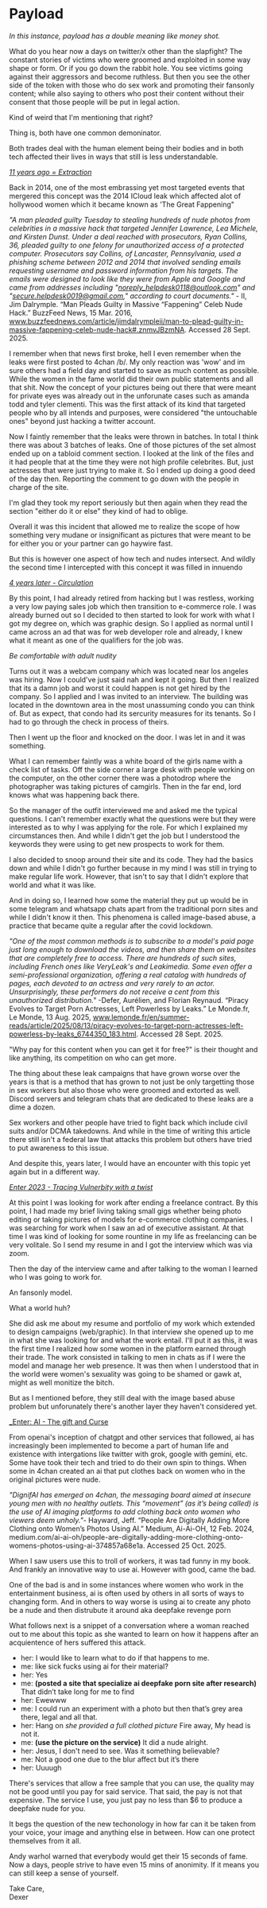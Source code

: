 # Payload 
_In this instance, payload has a double meaning like money shot._

What do you hear now a days on twitter/x other than the slapfight? The constant stories of victims who were groomed and exploited in some way shape or form. Or
if you go down the rabbit hole. You see victims going against their aggressors and become ruthless. But then you see the other side of the token with those who
do sex work and promoting their fansonly content; while also saying to others who post their content without their consent that those people will be put in legal
action. 

Kind of weird that I'm mentioning that right?

Thing is, both have one common demoninator. 

Both trades deal with the human element being their bodies and in both tech affected their lives in ways that still is less understandable. 

<ins>_11 years ago = Extraction_</ins>

Back in 2014, one of the most embrassing yet most targeted events that mergered this concept was the 2014 ICloud leak which affected alot of hollywood women which
it became known as 'The Great Fappening"

_"A man pleaded guilty Tuesday to stealing hundreds of nude photos from celebrities in a massive hack that targeted Jennifer Lawrence, Lea Michele, and Kirsten Dunst.
Under a deal reached with prosecutors, Ryan Collins, 36, pleaded guilty to one felony for unauthorized access of a protected computer. Prosecutors say Collins, of 
Lancaster, Pennsylvania, used a phishing scheme between 2012 and 2014 that involved sending emails requesting username and password information from his targets. 
The emails were designed to look like they were from Apple and Google and came from addresses including "noreply_helpdesk0118@outlook.com" and 
"secure.helpdesk0019@gmail.com," according to court documents."_ - II, Jim Dalrymple. “Man Pleads Guilty in Massive “Fappening” Celeb Nude Hack.” BuzzFeed News,
 15 Mar. 2016, www.buzzfeednews.com/article/jimdalrympleii/man-to-plead-guilty-in-massive-fappening-celeb-nude-hack#.znmvJBzmNA. Accessed 28 Sept. 2025.
 
I remember when that news first broke, hell I even remember when the leaks were first posted to 4chan /b/. My only reaction was 'wow' and im sure others had a
field day and started to save as much content as possible. While the women in the fame world did their own public statements and all that shit. Now the concept 
of your pictures being out there that were meant for private eyes was already out in the unforunate cases such as amanda todd and tyler clementi. This was the 
first attack of its kind that targeted people who by all intends and purposes, were considered "the untouchable ones" beyond just hacking a twitter account. 

Now I faintly remember that the leaks were thrown in batches. In total I think there was about 3 batches of leaks. One of those pictures of the set almost
ended up on a tabloid comment section. I looked at the link of the files and it had people that at the time they were not high profile celebrites. But, just actresses
that were just trying to make it. So I ended up doing a good deed of the day then. Reporting the comment to go down with the people in charge of the site. 

I'm glad they took my report seriously but then again when they read the section "either do it or else" they kind of had to oblige. 

Overall it was this incident that allowed me to realize the scope of how something very mudane or insignificant as pictures that were meant to be for either you
or your partner can go haywire fast. 

But this is however one aspect of how tech and nudes intersect. And wildly the second time I intercepted with this concept it was filled in innuendo 

<ins>_4 years later - Circulation_</ins>

By this point, I had already retired from hacking but I was restless, working a very low paying sales job which then transition to e-commerce role. I was already 
burned out so I decided to then started to look for work with what I got my degree on, which was graphic design. So I applied as normal until I came across an ad
that was for web developer role and already, I knew what it meant as one of the qualifiers for the job was. 

_Be comfortable with adult nudity_
 
Turns out it was a webcam company which was located near los angeles was hiring. Now I could've just said nah and kept it going. But then I realized that its a 
damn job and worst it could happen is not get hired by the company. So I applied and I was invited to an interview. The building was located in the downtown area 
in the most unassuming condo you can think of. But as expect, that condo had its sercurity measures for its tenants. So I had to go through the check in process 
of theirs. 

Then I went up the floor and knocked on the door. I was let in and it was something. 

What I can remember faintly was a white board of the girls name with a check list of tasks. Off the side corner a large desk with people working on the computer, 
on the other corner there was a photodrop where the photographer was taking pictures of camgirls. Then in the far end, lord knows what was happening back there. 

So the manager of the outfit interviewed me and asked me the typical questions. I can't remember exactly what the questions were but they were interested as to 
why I was applying for the role. For which I explained my circumstances then. And while I didn't get the job but I understood the keywords they were using to 
get new prospects to work for them. 

I also decided to snoop around their site and its code. They had the basics down and while I didn't go further because in my mind I was still in trying to make
regular life work. However, that isn't to say that I didn't explore that world and what it was like. 

And in doing so, I learned how some the material they put up would be in some telegram and whatsapp chats apart from the traditional porn sites and while I 
didn't know it then. This phenomena is called image-based abuse, a practice that became quite a regular after the covid lockdown.

_"One of the most common methods is to subscribe to a model's paid page just long enough to download the videos, and then share them on websites that are completely
free to access. There are hundreds of such sites, including French ones like VeryLeak's and Leakimedia. Some even offer a semi-professional organization, offering 
a real catalog with hundreds of pages, each devoted to an actress and very rarely to an actor. Unsurprisingly, these performers do not receive a cent from this 
unauthorized distribution."_ -Defer, Aurélien, and Florian Reynaud. “Piracy Evolves to Target Porn Actresses, Left Powerless by Leaks.” Le Monde.fr, Le Monde, 
13 Aug. 2025, www.lemonde.fr/en/summer-reads/article/2025/08/13/piracy-evolves-to-target-porn-actresses-left-powerless-by-leaks_6744350_183.html. Accessed 28 Sept.
2025.

"Why pay for this content when you can get it for free?" is their thought and like anything, its competition on who can get more. 

The thing about these leak campaigns that have grown worse over the years is that is a method that has grown to not just be only targetting those in sex workers
but also those who were groomed and extorted as well. Discord servers and telegram chats that are dedicated to these leaks are a dime a dozen. 

Sex workers and other people have tried to fight back which include civil suits and/or DCMA takedowns. And while in the time of writing this article there still
isn't a federal law that attacks this problem but others have tried to put awareness to this issue. 

And despite this, years later, I would have an encounter with this topic yet again but in a different way. 

<ins>_Enter 2023 - Tracing Vulnerbity with a twist_</ins>

At this point I was looking for work after ending a freelance contract. By this point, I had made my brief living taking small gigs whether being photo editing or
taking pictures of models for e-commerce clothing companies. I was searching for work when I saw an ad of executive assistant. At that time I was kind of looking
for some rountine in my life as freelancing can be very volitale. So I send my resume in and I got the interview which was via zoom. 

Then the day of the interview came and after talking to the woman I learned who I was going to work for. 

An fansonly model. 

What a world huh? 

She did ask me about my resume and portfolio of my work which extended to design campaigns (web/graphic). In that interview she opened up to me in what she was 
looking for and what the work entail. I'll put it as this, it was the first time I realized how some women in the platform earned through their trade. The work consisted 
in talking to men in chats as if I were the model and manage her web presence. It was then when I understood that in the world were women's sexuality was going to be shamed or 
gawk at, might as well monitize the bitch. 

But as I mentioned before, they still deal with the image based abuse problem but unforunately there's another layer they haven't considered yet.

<ins>_Enter: AI - The gift and Curse</ins>

From openai's inception of chatgpt and other services that followed, ai has increasingly been implemented to become a part of human life and existence with intergations 
like twitter with grok, google with gemini, etc. Some have took their tech and tried to do their own spin to things. When some in 4chan created an ai that put clothes back
on women who in the original pictures were nude.

_"DignifAI has emerged on 4chan, the messaging board aimed at insecure young men with no healthy outlets. This “movement” (as it’s being called) is the use of AI imaging 
platforms to add clothing back onto women who viewers deem unholy."_- Hayward, Jeff. “People Are Digitally Adding More Clothing onto Women’s Photos Using AI.” Medium, 
Ai-Ai-OH, 12 Feb. 2024, medium.com/ai-ai-oh/people-are-digitally-adding-more-clothing-onto-womens-photos-using-ai-374857a68e1a. Accessed 25 Oct. 2025.

When I saw users use this to troll of workers, it was tad funny in my book. And frankly an innovative way to use ai. However with good, came the bad. 

One of the bad is and in some instances where women who work in the entertainment business, ai is often used by others in all sorts of ways to changing form. And in others 
to way worse is using ai to create any photo be a nude and then distrubute it around aka deepfake revenge porn

What follows next is a snippet of a conversation where a woman reached out to me about this topic as she wanted to learn on how it happens after an acquientence of hers suffered this attack.

- her: I would like to learn what to do if that happens to me.
- me: like sick fucks using ai for their material?
- her: Yes
- me: **(posted a site that specialize ai deepfake porn site after research)** That didn’t take long for me to find
- her: Ewewww
- me: I could run an experiment with a photo but then that’s grey area there, legal and all that.
- her: Hang on *she provided a full clothed picture* Fire away, My head is not it.
- me: **(use the picture on the service)** It did a nude alright.
- her: Jesus, I don't need to see. Was it something believable?
- me: Not a good one due to the blur affect but it’s there
- her: Uuuugh

There's services that allow a free sample that you can use, the quality may not be good until you pay for said service. 
That said, the pay is not that expensive. The service I use, you just pay no less than $6 to produce a deepfake nude for you.

It begs the question of the new techonology in how far can it be taken from your voice, your image and anything else in between. 
How can one protect themselves from it all.

Andy warhol warned that everybody would get their 15 seconds of fame. Now a days, people strive to have even 15 mins of anonimity. 
If it means you can still keep a sense of yourself. 

Take Care,<br>
Dexer




